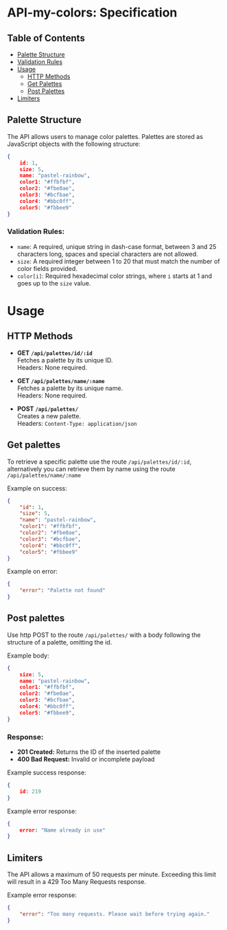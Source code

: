 # API-my-colors: Specification

## Table of Contents
- [Palette Structure](#palette-structure)
- [Validation Rules](#validation-rules)
- [Usage](#usage)
  - [HTTP Methods](#http-methods)
  - [Get Palettes](#get-palettes)
  - [Post Palettes](#post-palettes)
- [Limiters](#limiters)

## Palette Structure

The API allows users to manage color palettes. Palettes are stored as JavaScript objects with the following structure:

```json
{   
    id: 1,
    size: 5,
    name: "pastel-rainbow",
    color1: "#ffbfbf",
    color2: "#fbe0ae",
    color3: "#bcfbae",
    color4: "#bbc0ff",
    color5: "#fbbee9"
}
```

### Validation Rules:
- `name`: A required, unique string in dash-case format, between 3 and 25 characters long, spaces and special characters are not allowed.
- `size`: A required integer between 1 to 20 that must match the number of color fields provided.
- `color[i]`: Required hexadecimal color strings, where `i` starts at 1 and goes up to the `size` value.


# Usage

## HTTP Methods
- **GET `/api/palettes/id/:id`**  
  Fetches a palette by its unique ID.  
  Headers: None required.

- **GET `/api/palettes/name/:name`**  
  Fetches a palette by its unique name.  
  Headers: None required.

- **POST `/api/palettes/`**  
  Creates a new palette.  
  Headers: `Content-Type: application/json`  


## Get palettes

To retrieve a specific palette use the route ```/api/palettes/id/:id```, alternatively you can retrieve them by name using the route ```/api/palettes/name/:name```

Example on success:
```json
{
    "id": 1,
    "size": 5,
    "name": "pastel-rainbow",
    "color1": "#ffbfbf",
    "color2": "#fbe0ae",
    "color3": "#bcfbae",
    "color4": "#bbc0ff",
    "color5": "#fbbee9"
}
```

Example on error:
```json
{
    "error": "Palette not found"
}
```

## Post palettes

Use http POST to the route ```/api/palettes/``` with a body following the structure of a palette, omitting the id. 

Example body:

```json
{   
    size: 5,
    name: "pastel-rainbow",
    color1: "#ffbfbf",
    color2: "#fbe0ae",
    color3: "#bcfbae",
    color4: "#bbc0ff",
    color5: "#fbbee9",
}
```

### Response:
- <b>201 Created:</b> Returns the ID of the inserted palette
- <b>400 Bad Request:</b> Invalid or incomplete payload

Example success response:
```json
{
    id: 219
}
```

Example error response:
```json
{
    error: "Name already in use"
}
```


## Limiters

The API allows a maximum of 50 requests per minute. Exceeding this limit will result in a 429 Too Many Requests response.

Example error response:
```json
{
    "error": "Too many requests. Please wait before trying again."
}
```